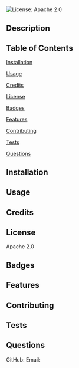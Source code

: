 # 
![License: Apache 2.0](https://img.shields.io/badge/License-Apache_2.0-blue.svg)
## Description

## Table of Contents
[Installation](#installation)

[Usage](#usage)

[Credits](#credits)

[License](#license)

[Badges](#badges)

[Features](#features)

[Contributing](#contributing)

[Tests](#tests)

[Questions](#questions)
## Installation

## Usage

## Credits

## License
Apache 2.0
## Badges

## Features

## Contributing

## Tests

## Questions

GitHub: [](https://github.com/)
Email: 